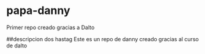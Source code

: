 # papa-danny
Primer repo creado gracias a Dalto

##descripcion dos hastag
Este es un repo de danny creado gracias al curso de dalto
